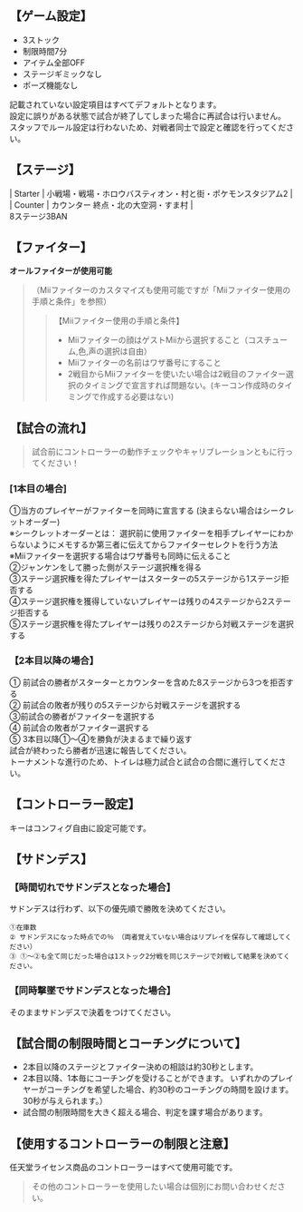 ## 【ゲーム設定】 
- 3ストック  
- 制限時間7分  
- アイテム全部OFF  
- ステージギミックなし  
- ポーズ機能なし  
  
記載されていない設定項目はすべてデフォルトとなります。  
設定に誤りがある状態で試合が終了してしまった場合に再試合は行いません。  
スタッフでルール設定は行わないため、対戦者同士で設定と確認を行ってください。  
  
## 【ステージ】   
|  Starter  |  小戦場・戦場・ホロウバスティオン・村と街・ポケモンスタジアム2  |  
|  Counter  |  カウンター 終点・北の大空洞・すま村  |  
8ステージ3BAN  

## 【ファイター】 
**オールファイターが使用可能**  
> （Miiファイターのカスタマイズも使用可能ですが「Miiファイター使用の手順と条件」を参照）  
>>【Miiファイター使用の手順と条件】  
>> - Miiファイターの顔はゲストMiiから選択すること（コスチューム,色,声の選択は自由）  
>> - Miiファイターの名前はワザ番号にすること  
>> - 2戦目からMiiファイターを使いたい場合は2戦目のファイター選択のタイミングで宣言すれば問題ない。(キーコン作成時のタイミングで作成する必要はない)  

## 【試合の流れ】
> 試合前にコントローラーの動作チェックやキャリブレーションともに行ってください！
### [1本目の場合]
①当方のプレイヤーがファイターを同時に宣言する (決まらない場合はシークレットオーダー)  
※シークレットオーダーとは： 選択前に使用ファイターを相手プレイヤーにわからないようにメモするか第三者に伝えてからファイターセレクトを行う方法  
※Miiファイターを選択する場合はワザ番号も同時に伝えること  
②ジャンケンをして勝った側がステージ選択権を得る  
③ステージ選択権を得たプレイヤーはスターターの5ステージから1ステージ拒否する  
④ステージ選択権を獲得していないプレイヤーは残りの4ステージから2ステージ拒否する  
⑤ステージ選択権を得たプレイヤーは残りの2ステージから対戦ステージを選択する  
### 【2本目以降の場合】  
① 前試合の勝者がスターターとカウンターを含めた8ステージから3つを拒否する  
② 前試合の敗者が残りの5ステージから対戦ステージを選択する  
③前試合の勝者がファイターを選択する  
④ 前試合の敗者がファイター選択する  
⑤ 3本目以降①～④を勝負が決まるまで繰り返す  
試合が終わったら勝者が迅速に報告してください。  
トーナメントな進行のため、トイレは極力試合と試合の合間に進行してください。  
  
## 【コントローラー設定】 
キーはコンフィグ自由に設定可能です。

## 【サドンデス】 
### 【時間切れでサドンデスとなった場合】   
サドンデスは行わず、以下の優先順で勝敗を決めてください。 
```
①在庫数  
② サドンデスになった時点での％ （両者覚えていない場合はリプレイを保存して確認してください）  
③ ①～②も全て同じだった場合は1ストック2分戦を同じステージで対戦して結果を決めてください。  
```  

### 【同時撃墜でサドンデスとなった場合】 
そのままサドンデスで決着をつけてください。

## 【試合間の制限時間とコーチングについて】  
- 2本目以降のステージとファイター決めの相談は約30秒とします。  
- 2本目以降、1本毎にコーチングを受けることができます。 いずれかのプレイヤーがコーチングを希望した場合、約30秒のコーチングの時間を設けます。 30秒が与えられます。）  
- 試合間の制限時間を大きく超える場合、判定を課す場合があります。  

## 【使用するコントローラーの制限と注意】 
任天堂ライセンス商品のコントローラーはすべて使用可能です。
> その他のコントローラーを使用したい場合は個別にお問い合わせください。
